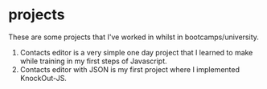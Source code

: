 # projects
These are some projects that I've worked in whilst in bootcamps/university.


1. Contacts editor is a very simple one day project that I learned to make while training in my first steps of Javascript.
2. Contacts editor with JSON is my first project where I implemented KnockOut-JS.
